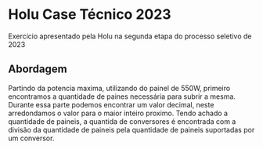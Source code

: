 # Holu Case Técnico 2023

Exercício apresentado pela Holu na segunda etapa do processo seletivo de 2023

## Abordagem

  Partindo da potencia maxima, utilizando do painel de 550W, primeiro encontramos 
a quantidade de paines necessária para subrir a mesma. Durante essa parte podemos encontrar
um valor decimal, neste arredondamos o valor para o maior inteiro proximo.
  Tendo achado a quantidade de paineis, a quantida de conversores é encontrada com a
divisão da quantidade de paineis pela quantidade de paineis suportadas por um conversor.
